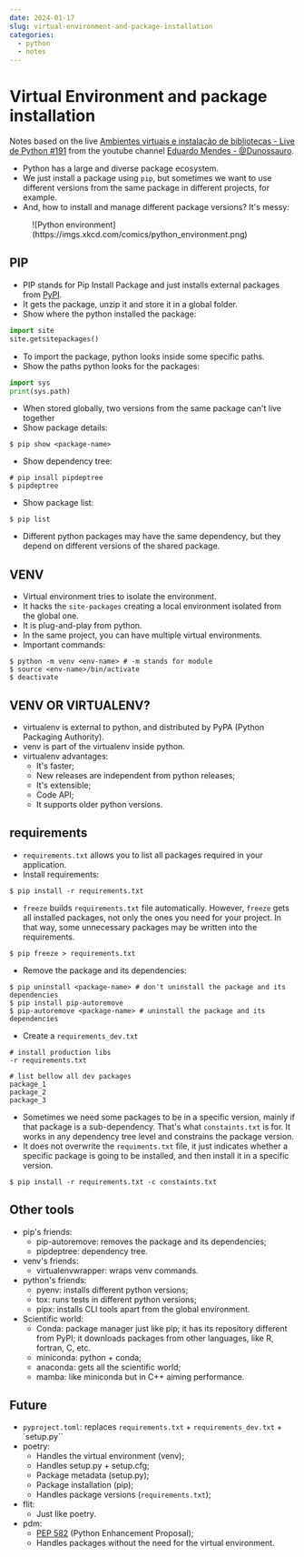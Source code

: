 ```yaml
---
date: 2024-01-17
slug: virtual-environment-and-package-installation
categories:
  - python
  - notes
---
```


# Virtual Environment and package installation

Notes based on the live [Ambientes virtuais e instalação de bibliotecas - Live de Python #191]((https://www.youtube.com/watch?v=naGF7EIUFp0&t=4929s))
from the youtube channel [Eduardo Mendes - @Dunossauro](https://www.youtube.com/@Dunossauro).

<!-- more -->

* Python has a large and diverse package ecosystem.
* We just install a package using `pip`, but sometimes we want to use different versions from the same package in different projects, for example.
* And, how to install and manage different package versions? It's messy:

<figure markdown>
  ![Python environment](https://imgs.xkcd.com/comics/python_environment.png)
</figure>


## PIP
* PIP stands for Pip Install Package and just installs external packages from [PyPI](https://pypi.org/).
* It gets the package, unzip it and store it in a global folder.
* Show where the python installed the package:

```py
import site
site.getsitepackages()
``` 

* To import the package, python looks inside some specific paths.
* Show the paths python looks for the packages:
  
```py
import sys
print(sys.path)
``` 

* When stored globally, two versions from the same package can't live together
* Show package details:

```
$ pip show <package-name>
``` 

* Show dependency tree:
  
```
# pip insall pipdeptree
$ pipdeptree
``` 

* Show package list:
  
```
$ pip list
``` 

* Different python packages may have the same dependency, but they depend on different versions of the shared package.

## VENV
* Virtual environment tries to isolate the environment.
* It hacks the `site-packages` creating a local environment isolated from the global one.
* It is plug-and-play from python.
* In the same project, you can have multiple virtual environments.
* Important commands:
  
```
$ python -m venv <env-name> # -m stands for module
$ source <env-name>/bin/activate
$ deactivate
```

## VENV OR VIRTUALENV?
* virtualenv is external to python, and distributed by PyPA (Python Packaging Authority).
* venv is part of the virtualenv inside python.
* virtualenv advantages:
  * It's faster;
  * New releases are independent from python releases;
  * It's extensible;
  * Code API;
  * It supports older python versions.

## requirements
* `requirements.txt` allows you to list all packages required in your application.
* Install requirements:
  
```
$ pip install -r requirements.txt
```

* `freeze` builds `requirements.txt` file automatically. However, `freeze` gets all installed packages, not only the ones you need for your project. In that way, some unnecessary packages may be written into the requirements.

```
$ pip freeze > requirements.txt
```

* Remove the package and its dependencies:

```
$ pip uninstall <package-name> # don't uninstall the package and its dependencies
$ pip install pip-autoremove
$ pip-autoremove <package-name> # uninstall the package and its dependencies
```

* Create a `requirements_dev.txt`

```title="requirements_dev.txt"
# install production libs
-r requirements.txt

# list bellow all dev packages
package_1
package_2
package_3
```

* Sometimes we need some packages to be in a specific version, mainly if that package is a sub-dependency. That's what `constaints.txt` is for. It works in any dependency tree level and constrains the package version.
* It does not overwrite the `requiments.txt` file, it just indicates whether a specific package is going to be installed, and then install it in a specific version.

```
$ pip install -r requirements.txt -c constaints.txt
```

## Other tools

* pip's friends:
  * pip-autoremove: removes the package and its dependencies;
  * pipdeptree: dependency tree.
* venv's friends:
  * virtualenvwrapper: wraps venv commands.
* python's friends:
  * pyenv: installs different python versions;
  * tox: runs tests in different python versions;
  * pipx: installs CLI tools apart from the global environment.
* Scientific world:
  * Conda: package manager just like pip; it has its repository different from PyPI; it downloads packages from other languages, like R, fortran, C, etc.
  * miniconda: python + conda;
  * anaconda: gets all the scientific world;
  * mamba: like miniconda but in C++ aiming performance.

## Future
  * `pyproject.toml`: replaces `requirements.txt` + `requirements_dev.txt` + `setup.py``
  * poetry:
    * Handles the virtual environment (venv);
    * Handles setup.py + setup.cfg;
    * Package metadata (setup.py);
    * Package installation (pip);
    * Handles package versions (`requirements.txt`);
  * flit:
    * Just like poetry.
  * pdm:
    * [PEP 582](https://peps.python.org/pep-0582/) (Python Enhancement Proposal);
    * Handles packages without the need for the virtual environment.